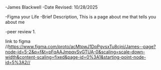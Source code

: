 -James Blackwell
-Date Revised: 10/28/2025

-Figma your Life
-Brief Description, This is a page about me that tells you about me 

-peer review 1.


link to figma //https://www.figma.com/proto/acMtpwJ1DpPgvsxTu8cjni/James--page?node-id=5-2&p=f&t=pFqAAJmpqvSvGTUA-0&scaling=scale-down-width&content-scaling=fixed&page-id=0%3A1&starting-point-node-id=5%3A2//